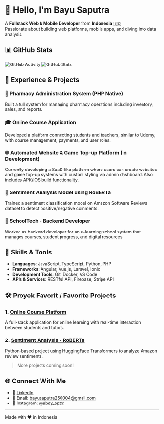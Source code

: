 # 👋 Hello, I'm Bayu Saputra

A **Fullstack Web & Mobile Developer** from **Indonesia** 🇮🇩  
Passionate about building web platforms, mobile apps, and diving into data analysis.  

## 📊 GitHub Stats

![GitHub Activity](https://github-readme-activity-graph.vercel.app/graph?username=bayusptrshop&theme=onedark )
![GitHub Stats](https://github-readme-stats.vercel.app/api?username=bayusptrshop&show_icons=true&theme=radical )

## 💼 Experience & Projects

### 🏥 Pharmacy Administration System (PHP Native)  
Built a full system for managing pharmacy operations including inventory, sales, and reports.

### 🎓 Online Course Application  
Developed a platform connecting students and teachers, similar to Udemy, with course management, payments, and user roles.

### 🌐 Automated Website & Game Top-up Platform (In Development)  
Currently developing a SaaS-like platform where users can create websites and game top-up systems with custom styling via admin dashboard. Also includes APK/iOS build functionality.

### 🧠 Sentiment Analysis Model using RoBERTa  
Trained a sentiment classification model on Amazon Software Reviews dataset to detect positive/negative comments.

### 🏫 SchoolTech - Backend Developer  
Worked as backend developer for an e-learning school system that manages courses, student progress, and digital resources.

## 🧩 Skills & Tools

- **Languages**: JavaScript, TypeScript, Python, PHP  
- **Frameworks**: Angular, Vue.js, Laravel, Ionic  
- **Development Tools**: Git, Docker, VS Code  
- **APIs & Services**: RESTful API, Firebase, Stripe API

## 🛠️ Proyek Favorit / Favorite Projects

### 1. [Online Course Platform](https://github.com/bayusptrshop/course-platform )
A full-stack application for online learning with real-time interaction between students and tutors.

### 2. [Sentiment Analysis - RoBERTa](https://github.com/bayusptrshop/sentiment-analysis-roberta )
Python-based project using HuggingFace Transformers to analyze Amazon review sentiments.

> More projects coming soon!

## 🌐 Connect With Me

- 💼 [LinkedIn](https://www.linkedin.com/in/bayu-saputra-321113245/ )
- 📧 Email: [bayusaputra250004@gmail.com](mailto:bayusaputra250004@gmail.com)
- 📸 Instagram: [@abay_sptrr](https://instagram.com/abay_sptrr )

---

Made with ❤️ in Indonesia
